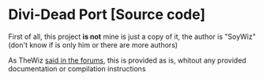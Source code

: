 # Divi-Dead Port [Source code]

First of all, this project **is not** mine is just a copy of it, the author is "SoyWiz" (don't know if is only him or there are more authors)

As TheWiz [said in the forums](https://foro.tales-tra.com/viewtopic.php?f=73&t=1647), this is provided as is, whitout any provided documentation or compilation instructions
